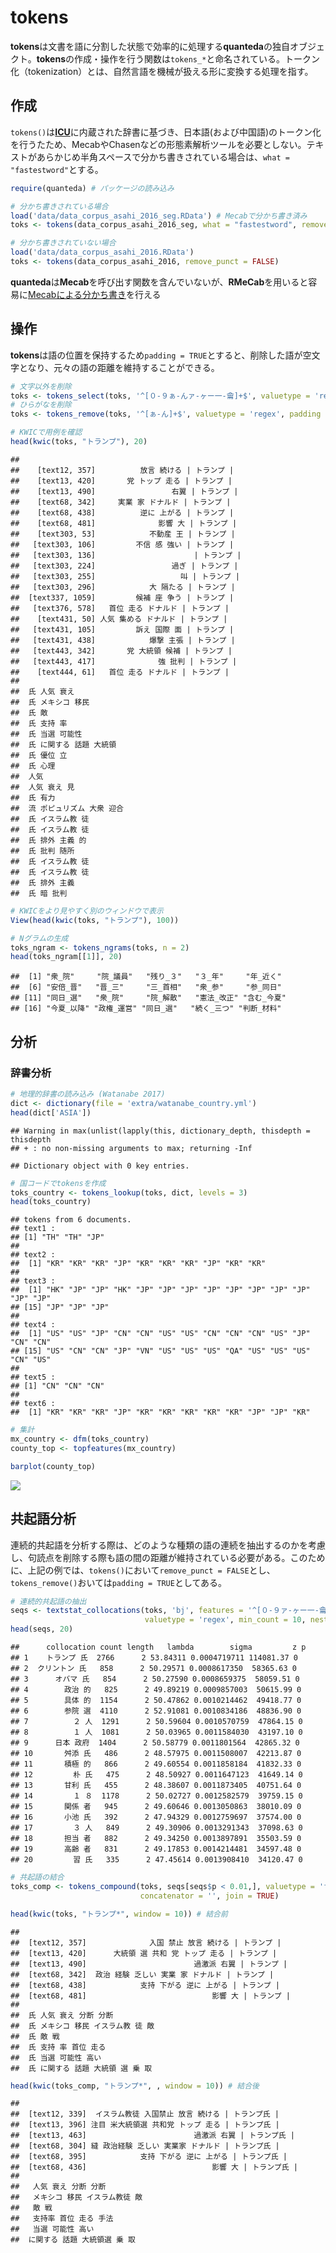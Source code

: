 tokens
======

**tokens**は文書を語に分割した状態で効率的に処理する**quanteda**の独自オブジェクト。**tokens**の作成・操作を行う関数は`tokens_*`と命名されている。トークン化（tokenization）とは、自然言語を機械が扱える形に変換する処理を指す。

作成
----

`tokens()`は[**ICU**](http://site.icu-project.org)に内蔵された辞書に基づき、日本語(および中国語)のトークン化を行うたため、MecabやChasenなどの形態素解析ツールを必要としない。テキストがあらかじめ半角スペースで分かち書きされている場合は、`what = "fastestword"`とする。

``` r
require(quanteda) # パッケージの読み込み
```

``` r
# 分かち書きされている場合
load('data/data_corpus_asahi_2016_seg.RData') # Mecabで分かち書き済み
toks <- tokens(data_corpus_asahi_2016_seg, what = "fastestword", remove_punct = FALSE)

# 分かち書きされていない場合
load('data/data_corpus_asahi_2016.RData') 
toks <- tokens(data_corpus_asahi_2016, remove_punct = FALSE)
```

**quanteda**は**Mecab**を呼び出す関数を含んでいないが、**RMeCab**を用いると容易に[Mecabによる分かち書き](extra/mecab.R)を行える

操作
----

**tokens**は語の位置を保持するため`padding = TRUE`とすると、削除した語が空文字となり、元々の語の距離を維持することができる。

``` r
# 文字以外を削除
toks <- tokens_select(toks, '^[０-９ぁ-んァ-ヶー一-龠]+$', valuetype = 'regex', padding = TRUE)
# ひらがなを削除
toks <- tokens_remove(toks, '^[ぁ-ん]+$', valuetype = 'regex', padding = TRUE)

# KWICで用例を確認
head(kwic(toks, "トランプ"), 20)
```

    ##                                                   
    ##    [text12, 357]          放言 続ける | トランプ |
    ##    [text13, 420]       党 トップ 走る | トランプ |
    ##    [text13, 490]                 右翼 | トランプ |
    ##    [text68, 342]     実業 家 ドナルド | トランプ |
    ##    [text68, 438]          逆に 上がる | トランプ |
    ##    [text68, 481]              影響 大 | トランプ |
    ##    [text303, 53]            不動産 王 | トランプ |
    ##   [text303, 106]         不信 感 強い | トランプ |
    ##   [text303, 136]                      | トランプ |
    ##   [text303, 224]                 過ぎ | トランプ |
    ##   [text303, 255]                   叫 | トランプ |
    ##   [text303, 296]            大 隔たる | トランプ |
    ##  [text337, 1059]         候補 座 争う | トランプ |
    ##   [text376, 578]   首位 走る ドナルド | トランプ |
    ##    [text431, 50] 人気 集める ドナルド | トランプ |
    ##   [text431, 105]         訴え 国際 面 | トランプ |
    ##   [text431, 438]            爆撃 主張 | トランプ |
    ##   [text443, 342]       党 大統領 候補 | トランプ |
    ##   [text443, 417]              強 批判 | トランプ |
    ##    [text444, 61]   首位 走る ドナルド | トランプ |
    ##                           
    ##  氏 人気 衰え             
    ##  氏 メキシコ 移民         
    ##  氏 敵                    
    ##  氏 支持 率               
    ##  氏 当選 可能性           
    ##  氏 に関する 話題 大統領  
    ##  氏 優位 立               
    ##  氏 心理                  
    ##  人気                     
    ##  人気 衰え 見             
    ##  氏 有力                  
    ##  流 ポピュリズム 大衆 迎合
    ##  氏 イスラム教 徒         
    ##  氏 イスラム教 徒         
    ##  氏 排外 主義 的          
    ##  氏 批判 随所             
    ##  氏 イスラム教 徒         
    ##  氏 イスラム教 徒         
    ##  氏 排外 主義             
    ##  氏 暗 批判

``` r
# KWICをより見やすく別のウィンドウで表示
View(head(kwic(toks, "トランプ"), 100))
```

``` r
# Nグラムの生成
toks_ngram <- tokens_ngrams(toks, n = 2)
head(toks_ngram[[1]], 20)
```

    ##  [1] "衆_院"     "院_議員"   "残り_３"   "３_年"     "年_近く"  
    ##  [6] "安倍_晋"   "晋_三"     "三_首相"   "衆_参"     "参_同日"  
    ## [11] "同日_選"   "衆_院"     "院_解散"   "憲法_改正" "含む_今夏"
    ## [16] "今夏_以降" "政権_運営" "同日_選"   "続く_三つ" "判断_材料"

分析
----

### 辞書分析

``` r
# 地理的辞書の読み込み (Watanabe 2017)
dict <- dictionary(file = 'extra/watanabe_country.yml')
head(dict['ASIA'])
```

    ## Warning in max(unlist(lapply(this, dictionary_depth, thisdepth = thisdepth
    ## + : no non-missing arguments to max; returning -Inf

    ## Dictionary object with 0 key entries.

``` r
# 国コードでtokensを作成
toks_country <- tokens_lookup(toks, dict, levels = 3) 
head(toks_country)
```

    ## tokens from 6 documents.
    ## text1 :
    ## [1] "TH" "TH" "JP"
    ## 
    ## text2 :
    ##  [1] "KR" "KR" "KR" "JP" "KR" "KR" "KR" "JP" "KR" "KR"
    ## 
    ## text3 :
    ##  [1] "HK" "JP" "JP" "HK" "JP" "JP" "JP" "JP" "JP" "JP" "JP" "JP" "JP" "JP"
    ## [15] "JP" "JP" "JP"
    ## 
    ## text4 :
    ##  [1] "US" "US" "JP" "CN" "CN" "US" "US" "CN" "CN" "CN" "US" "JP" "CN" "CN"
    ## [15] "US" "CN" "CN" "JP" "VN" "US" "US" "US" "QA" "US" "US" "US" "CN" "US"
    ## 
    ## text5 :
    ## [1] "CN" "CN" "CN"
    ## 
    ## text6 :
    ##  [1] "KR" "KR" "KR" "JP" "KR" "KR" "KR" "KR" "KR" "JP" "JP" "KR"

``` r
# 集計
mx_country <- dfm(toks_country)
county_top <- topfeatures(mx_country)
```

``` r
barplot(county_top)
```

![](tokens_files/figure-markdown_github/plot-1.png)

共起語分析
----------

連続的共起語を分析する際は、どのような種類の語の連続を抽出するのかを考慮し、句読点を削除する際も語の間の距離が維持されている必要がある。このために、上記の例では、`tokens()`において`remove_punct = FALSE`とし、`tokens_remove()`おいては`padding = TRUE`としてある。

``` r
# 連続的共起語の抽出
seqs <- textstat_collocations(toks, 'bj', features = '^[０-９ァ-ヶー一-龠]+$', 
                              valuetype = 'regex', min_count = 10, nested = FALSE)
head(seqs, 20)
```

    ##      collocation count length   lambda        sigma         z p
    ## 1    トランプ 氏  2766      2 53.84311 0.0004719711 114081.37 0
    ## 2  クリントン 氏   858      2 50.29571 0.0008617350  58365.63 0
    ## 3      オバマ 氏   854      2 50.27590 0.0008659375  58059.51 0
    ## 4        政治 的   825      2 49.89219 0.0009857003  50615.99 0
    ## 5        具体 的  1154      2 50.47862 0.0010214462  49418.77 0
    ## 6        参院 選  4110      2 52.91081 0.0010834186  48836.90 0
    ## 7          ２ 人  1291      2 50.59604 0.0010570759  47864.15 0
    ## 8          １ 人  1081      2 50.03965 0.0011584030  43197.10 0
    ## 9      日本 政府  1404      2 50.58779 0.0011801564  42865.32 0
    ## 10       舛添 氏   486      2 48.57975 0.0011508007  42213.87 0
    ## 11       積極 的   866      2 49.60554 0.0011858184  41832.33 0
    ## 12         朴 氏   475      2 48.50927 0.0011647123  41649.14 0
    ## 13       甘利 氏   455      2 48.38607 0.0011873405  40751.64 0
    ## 14         １ ８  1178      2 50.02727 0.0012582579  39759.15 0
    ## 15       関係 者   945      2 49.60646 0.0013050863  38010.09 0
    ## 16       小池 氏   392      2 47.94329 0.0012759697  37574.00 0
    ## 17         ３ 人   849      2 49.30906 0.0013291343  37098.63 0
    ## 18       担当 者   882      2 49.34250 0.0013897891  35503.59 0
    ## 19       高齢 者   831      2 49.17853 0.0014214481  34597.48 0
    ## 20         習 氏   335      2 47.45614 0.0013908410  34120.47 0

``` r
# 共起語の結合
toks_comp <- tokens_compound(toks, seqs[seqs$p < 0.01,], valuetype = 'fixed', 
                             concatenator = '', join = TRUE)

head(kwic(toks, "トランプ*", window = 10)) # 結合前
```

    ##                                                               
    ##  [text12, 357]              入国 禁止 放言 続ける | トランプ |
    ##  [text13, 420]      大統領 選 共和 党 トップ 走る | トランプ |
    ##  [text13, 490]                        過激派 右翼 | トランプ |
    ##  [text68, 342]  政治 経験 乏しい 実業 家 ドナルド | トランプ |
    ##  [text68, 438]            支持 下がる 逆に 上がる | トランプ |
    ##  [text68, 481]                            影響 大 | トランプ |
    ##                                   
    ##  氏 人気 衰え 分断 分断           
    ##  氏 メキシコ 移民 イスラム教 徒 敵
    ##  氏 敵 戦                         
    ##  氏 支持 率 首位 走る             
    ##  氏 当選 可能性 高い              
    ##  氏 に関する 話題 大統領 選 乗 取

``` r
head(kwic(toks_comp, "トランプ*", , window = 10)) # 結合後
```

    ##                                                                 
    ##  [text12, 339]  イスラム教徒 入国禁止 放言 続ける | トランプ氏 |
    ##  [text13, 396] 注目 米大統領選 共和党 トップ 走る | トランプ氏 |
    ##  [text13, 463]                        過激派 右翼 | トランプ氏 |
    ##  [text68, 304] 縫 政治経験 乏しい 実業家 ドナルド | トランプ氏 |
    ##  [text68, 395]            支持 下がる 逆に 上がる | トランプ氏 |
    ##  [text68, 436]                            影響 大 | トランプ氏 |
    ##                                
    ##   人気 衰え 分断 分断          
    ##   メキシコ 移民 イスラム教徒 敵
    ##   敵 戦                        
    ##   支持率 首位 走る 手法        
    ##   当選 可能性 高い             
    ##  に関する 話題 大統領選 乗 取
